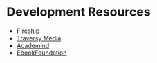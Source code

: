 # Development Resources
- [Fireship](https://www.youtube.com/@Fireship)
- [Traversy Media](https://www.youtube.com/@TraversyMedia)
- [Academind](https://www.youtube.com/@academind)
- [EbookFoundation](https://github.com/EbookFoundation)